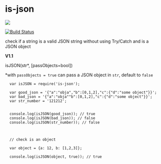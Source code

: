 # is-json

<a href="https://nodei.co/npm/is-json/"><img src="https://nodei.co/npm/is-json.png?downloads=true"></a>

[![Build Status](https://travis-ci.org/joaquimserafim/is-json.png?branch=master)](https://travis-ci.org/joaquimserafim/is-json)


check if a string is a valid JSON string without using Try/Catch and is a JSON object



**V1.1**


isJSON(str*, [passObjects=bool])

*with `passObjects = true` can pass a JSON object in `str`, default to `false`


	  var isJSON = require('is-json');

	  var good_json = '{"a":"obja","b":[0,1,2],"c":{"d":"some object"}}';
	  var bad_json = '{"a":"obja""b":[0,1,2],"c":{"d":"some object"}}';
	  var str_number = '121212';


	  console.log(isJSON(good_json)); // true
      console.log(isJSON(bad_json)); // false
	  console.log(isJSON(str_number)); // false



	  // check is an object

	  var object = {a: 12, b: [1,2,3]};

	  console.log(isJSON(object, true)); // true